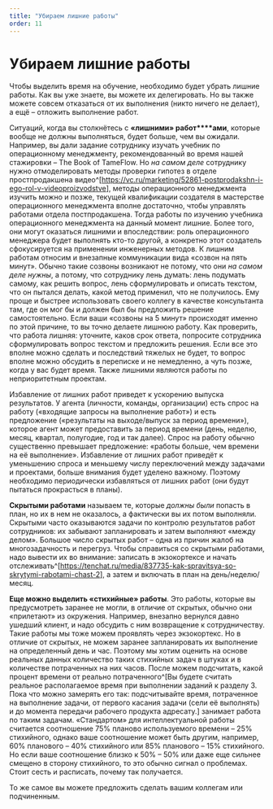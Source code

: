 ```yaml
---
title: "Убираем лишние работы"
order: 11
---
```


# Убираем лишние работы

Чтобы выделить время на обучение, необходимо будет убрать лишние работы. Как вы уже знаете, вы можете их делегировать. Но вы также можете совсем отказаться от их выполнения (никто ничего не делает), а ещё – отложить выполнение работ.

Ситуаций, когда вы столкнётесь с **«****л****ишни****ми****» работ****ами**, которые вообще не должны выполняться, будет больше, чем вы ожидали. Например, вы дали задание сотруднику изучать учебник по операционному менеджменту, рекомендованный во время нашей стажировки – The Book of TameFlow. Но *на самом деле* сотруднику нужно отмоделировать методы проверки гипотез в отделе простпродакшена видео^[<https://vc.ru/marketing/52861-postprodakshn-i-ego-rol-v-videoproizvodstve>], методы операционного менеджмента изучить можно и позже, текущей квалификации создателя в мастерстве операционного менеджмента вполне достаточно, чтобы управлять работами отдела постпродакшена. Тогда работы по изучению учебника операционного менеджмента на данный момент лишние. Более того, они могут оказаться лишними и впоследствии: роль операционного менеджера будет выполнять кто-то другой, а конкретно этот создатель сфокусируется на применении инженерных методов. К лишним работам относим и внезапные коммуникации вида «созвон на пять минут». Обычно такие созвоны возникают не потому, что они *на самом деле нужны*, а потому, что сотруднику лень думать: лень подумать самому, как решить вопрос, лень сформулировать и описать текстом, что он пытался делать, какой метод применил, что не получилось. Ему проще и быстрее использовать своего коллегу в качестве консультанта там, где он мог бы и должен был бы предложить решение самостоятельно. Если ваши «созвоны на 5 минут» происходят именно по этой причине, то вы точно делаете лишнюю работу. Как проверить, что работа лишняя: уточните, каков срок ответа, попросите сотрудника сформулировать вопрос текстом и предложить решения. Если все это вполне можно сделать и последствий тяжелых не будет, то вопрос вполне можно обсудить в переписке и не немедленно, а чуть позже, когда у вас будет время. Также лишними являются работы по неприоритетным проектам.

Избавление от лишних работ приведет к ускорению выпуска результатов. У агента (личности, команды, организации) есть спрос на работу («входящие запросы на выполнение работ») и есть предложение («результаты на выходе/выпуск за период времени»), которое агент может предоставить за период времени (день, неделю, месяц, квартал, полугодие, год и так далее). Спрос на работу обычно существенно превышает предложение: «работы больше, чем времени на её выполнение». Избавление от лишних работ приведёт к уменьшению спроса и меньшему числу переключений между задачами и проектами, больше внимания будет уделено важному. Поэтому необходимо периодически избавляться от лишних работ (они будут пытаться прокрасться в планы).

**Скрытыми работами** называем те, которые *должны были* попасть в план, но их в нем не оказалось, а фактически вы их потом выполняли. Скрытыми часто оказываются задачи по контролю результатов работ сотрудников: их забывают запланировать и затем выполняют «между делом». Большое число скрытых работ – одна из причин жалоб на многозадачность и перегруз. Чтобы справиться со скрытыми работами, надо вывести их во внимание: записать в экзокортексе и начать отслеживать^[<https://tenchat.ru/media/837735-kak-spravitsya-so-skrytymi-rabotami-chast-2>], а затем и включать в план на день/неделю/месяц.

**Еще можно выделить «стихийные» работы**. Это работы, которые вы предусмотреть заранее не могли, в отличие от скрытых, обычно они «прилетают» из окружения. Например, внезапно вернулся давно ушедший клиент, и надо обсудить с ним возвращение к сотрудничеству. Такие работы мы тоже можем проявлять через экзокортекс. Но в отличие от скрытых, не можем заранее запланировать их выполнение на определенный день и час. Поэтому мы хотим оценить на основе реальных данных количество таких стихийных задач в штуках и в количестве потраченных на них часов. После можем подсчитать, какой процент времени от реально потраченного^[Вы будете считать реальное располагаемое время при выполнении заданий к разделу 3. Пока что можно замерять его так: подсчитывайте время, потраченное на выполнение задачи, от первого касания задачи (сели её выполнять) и до момента передачи рабочего продукта адресату.] занимает работа по таким задачам. «Стандартом» для интеллектуальной работы считается соотношение 75% планово используемого времени – 25% стихийного, однако ваше соотношение может быть другим, например, 60% планового – 40% стихийного или 85% планового – 15% стихийного. Но если ваше соотношение близко к 50% – 50% или даже еще сильнее смещено в сторону стихийного, то это обычно сигнал о проблемах. Стоит сесть и расписать, почему так получается.

То же самое вы можете предложить сделать вашим коллегам или подчиненным.